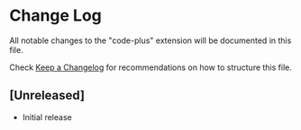 # Change Log

All notable changes to the "code-plus" extension will be documented in this file.

Check [Keep a Changelog](http://keepachangelog.com/) for recommendations on how to structure this file.

## [Unreleased]

- Initial release